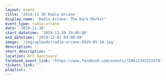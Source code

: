 ```yaml
---
layout: event
title: '2019-11-30 Radio Arcane'
display_name: 'Radio Arcane: The Dark Market'
event_type: radio-arcane
date: '2019-11-30'
start_datetime: '2019-11-30 19:00:00'
end_datetime: '2019-12-01 03:00:00'
image: '/img/uploads/radio-arcane-2019-05-18.jpg'
description: ''
short_description: ''
location: Art Sanctuary
facebook_event_link: 'https://www.facebook.com/events/320411392152478'
tickets_link: ''
playlist: ''
---
```

